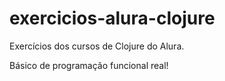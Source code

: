 # exercicios-alura-clojure
Exercícios dos cursos de Clojure do Alura.

Básico de programação funcional real!
